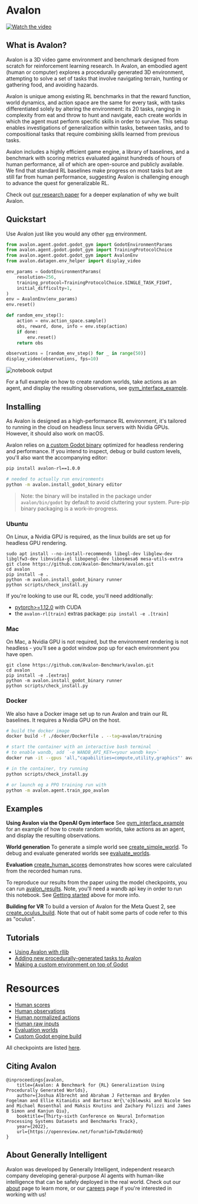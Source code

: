 
# Avalon


[![Watch the video](https://i3.ytimg.com/vi/4M-J11yMpD8/maxresdefault.jpg)](https://www.youtube.com/watch?v=4M-J11yMpD8)

## What is Avalon?

Avalon is a 3D video game environment and benchmark designed from scratch for reinforcement learning research. In Avalon, an embodied agent (human or computer) explores a procedurally generated 3D environment, attempting to solve a set of tasks that involve navigating terrain, hunting or gathering food, and avoiding hazards.

Avalon is unique among existing RL benchmarks in that the reward function, world dynamics, and action space are the same for every task, with tasks differentiated solely by altering the environment: its 20 tasks, ranging in complexity from eat and throw to hunt and navigate, each create worlds in which the agent must perform specific skills in order to survive. This setup enables investigations of generalization within tasks, between tasks, and to compositional tasks that require combining skills learned from previous tasks.

Avalon includes a highly efficient game engine, a library of baselines, and a benchmark with scoring metrics evaluated against hundreds of hours of human performance, all of which are open-source and publicly available. We find that standard RL baselines make progress on most tasks but are still far from human performance, suggesting Avalon is challenging enough to advance the quest for generalizable RL.

Check out [our research paper](https://openreview.net/pdf?id=TzNuIdrHoU) for a deeper explanation of why we built Avalon.

## Quickstart

Use Avalon just like you would any other [`gym`](https://github.com/openai/gym) environment.

```python
from avalon.agent.godot.godot_gym import GodotEnvironmentParams
from avalon.agent.godot.godot_gym import TrainingProtocolChoice
from avalon.agent.godot.godot_gym import AvalonEnv
from avalon.datagen.env_helper import display_video

env_params = GodotEnvironmentParams(
    resolution=256,
    training_protocol=TrainingProtocolChoice.SINGLE_TASK_FIGHT,
    initial_difficulty=1,
)
env = AvalonEnv(env_params)
env.reset()

def random_env_step():
    action = env.action_space.sample()
    obs, reward, done, info = env.step(action)
    if done:
        env.reset()
    return obs

observations = [random_env_step() for _ in range(50)]
display_video(observations, fps=10)
```

![notebook output](./docs/media/avalon_notebook_demo.gif)

For a full example on how to create random worlds, take actions as an agent, and display the resulting observations, see [gym_interface_example](./notebooks/gym_interface_example.sync.ipynb).

## Installing

As Avalon is designed as a high-performance RL environment, it's tailored to running in the cloud on headless linux servers with Nvidia GPUs. However, it should also work on macOS.

Avalon relies on [a custom Godot binary](https://github.com/Avalon-Benchmark/godot) optimized for headless rendering and performance. If you intend to inspect, debug or build custom levels, you'll also want the accompanying editor:
```sh
pip install avalon-rl==1.0.0

# needed to actually run environments
python -m avalon.install_godot_binary editor
```

> Note: the binary will be installed in the package under `avalon/bin/godot` by default to avoid cluttering your system.
> Pure-pip binary packaging is a work-in-progress.

### Ubuntu

On Linux, a Nvidia GPU is required, as the linux builds are set up for headless GPU rendering.

```
sudo apt install --no-install-recommends libegl-dev libglew-dev libglfw3-dev libnvidia-gl libopengl-dev libosmesa6 mesa-utils-extra
git clone https://github.com/Avalon-Benchmark/avalon.git
cd avalon
pip install -e .
python -m avalon.install_godot_binary runner
python scripts/check_install.py
```

If you're looking to use our RL code, you'll need additionally:
- [pytorch>=1.12.0](https://pytorch.org/get-started/locally/) with CUDA
- the `avalon-rl[train]` extras package: `pip install -e .[train]`

### Mac

On Mac, a Nvidia GPU is not required, but the environment rendering is not headless - you'll see a godot window pop up for each environment you have open.

```
git clone https://github.com/Avalon-Benchmark/avalon.git
cd avalon
pip install -e .[extras]
python -m avalon.install_godot_binary runner
python scripts/check_install.py
```

### Docker

We also have a Docker image set up to run Avalon and train our RL baselines. It requires a Nvidia GPU on the host.

```bash
# build the docker image
docker build -f ./docker/Dockerfile . --tag=avalon/training

# start the container with an interactive bash terminal
# to enable wandb, add `-e WANDB_API_KEY=<your wandb key>`
docker run -it --gpus 'all,"capabilities=compute,utility,graphics"' avalon/training bash

# in the container, try running
python scripts/check_install.py

# or launch eg a PPO training run with
python -m avalon.agent.train_ppo_avalon
```


## Examples

**Using Avalon via the OpenAI Gym interface**
See [gym_interface_example](./notebooks/gym_interface_example.sync.ipynb) for an example of how to create random worlds, 
take actions as an agent, and display the resulting observations.

**World generation**
To generate a simple world see [create_simple_world](./notebooks/create_simple_world.sync.ipynb).
To debug and evaluate generated worlds see [evaluate_worlds](./notebooks/evaluate_worlds.sync.ipynb).

**Evaluation**
[create_human_scores](./notebooks/create_human_scores.sync.ipynb) demonstrates how scores were calculated from the recorded
human runs. 

To reproduce our results from the paper using the model checkpoints, you can run [avalon_results](./notebooks/avalon_results.sync.ipynb). 
Note, you'll need a wandb api key in order to run this notebook. See [Getting started](#getting-started) above for more info.

**Building for VR**
To build a version of Avalon for the Meta Quest 2, see [create_oculus_build](./notebooks/create_oculus_build.sync.ipynb). Note that out of habit some parts of code refer to this as "oculus".

## Tutorials

- [Using Avalon with rllib](./notebooks/rllib_tutorial.sync.ipynb)
- [Adding new procedurally-generated tasks to Avalon](./docs/tutorial_add_task/)
- [Making a custom environment on top of Godot](./docs/tutorial_custom_env)

# Resources

* [Human scores](https://avalon-benchmark.s3.us-west-2.amazonaws.com/avalon__human_scores__935781fe-267d-4dcd-9698-714cc891e985.json)
* [Human observations](https://avalon-benchmark.s3.us-west-2.amazonaws.com/avalon__all_observations__935781fe-267d-4dcd-9698-714cc891e985.tar.gz)
* [Human normalized actions](https://avalon-benchmark.s3.us-west-2.amazonaws.com/avalon__all_actions__935781fe-267d-4dcd-9698-714cc891e985.tar.gz)
* [Human raw inputs](https://avalon-benchmark.s3.us-west-2.amazonaws.com/avalon__all_human_inputs__935781fe-267d-4dcd-9698-714cc891e985.tar.gz)
* [Evaluation worlds](https://avalon-benchmark.s3.us-west-2.amazonaws.com/avalon_worlds__2f788115-ea32-4041-8cae-6e7cd33091b7.tar.gz)
* [Custom Godot engine build](https://github.com/Avalon-Benchmark/godot/releases/)

All checkpoints are listed [here](./docs/checkpoints.md).

## Citing Avalon

```
@inproceedings{avalon,
    title={Avalon: A Benchmark for {RL} Generalization Using Procedurally Generated Worlds},
    author={Joshua Albrecht and Abraham J Fetterman and Bryden Fogelman and Ellie Kitanidis and Bartosz Wr{\'o}blewski and Nicole Seo and Michael Rosenthal and Maksis Knutins and Zachary Polizzi and James B Simon and Kanjun Qiu},
    booktitle={Thirty-sixth Conference on Neural Information Processing Systems Datasets and Benchmarks Track},
    year={2022},
    url={https://openreview.net/forum?id=TzNuIdrHoU}
}
```

## About Generally Intelligent

Avalon was developed by Generally Intelligent, independent research company developing general-purpose AI agents with human-like intelligence that can be safely deployed in the real world. Check out our [about](https://generallyintelligent.com/about) page to learn more, or our [careers](https://generallyintelligent.com/careers) page if you're interested in working with us!
